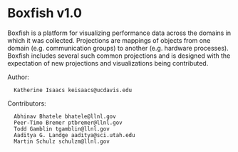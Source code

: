 Boxfish v1.0
============

Boxfish is a platform for visualizing performance data across the domains in
which it was collected.  Projections are mappings of objects from one domain
(e.g. communication groups) to another (e.g. hardware processes). Boxfish
includes several such common projections and is designed with the expectation
of new projections and visualizations being contributed.

Author:
```
  Katherine Isaacs keisaacs@ucdavis.edu
```

Contributors:
```
  Abhinav Bhatele bhatele@llnl.gov
  Peer-Timo Bremer ptbremer@llnl.gov
  Todd Gamblin tgamblin@llnl.gov
  Aaditya G. Landge aaditya@sci.utah.edu
  Martin Schulz schulzm@llnl.gov
```

